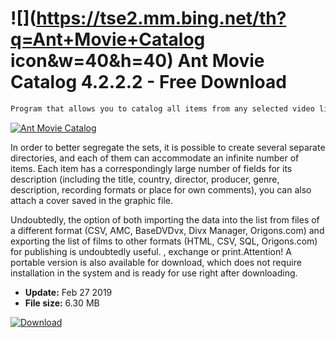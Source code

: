 # ![](https://tse2.mm.bing.net/th?q=Ant+Movie+Catalog icon&w=40&h=40) Ant Movie Catalog 4.2.2.2 - Free Download

```sh
Program that allows you to catalog all items from any selected video library in one place on your computer.
```
[![Ant Movie Catalog](https://gallery.dpcdn.pl/imgc/Tools/2336/g_-_420x350_1.5_-_x20110321165146_00.jpg)](https://softexe.net/win/multimedia/audio-utilities/ant-movie-catalog:haab.html)

In order to better segregate the sets, it is possible to create several separate directories, and each of them can accommodate an infinite number of items. Each item has a correspondingly large number of fields for its description (including the title, country, director, producer, genre, description, recording formats or place for own comments), you can also attach a cover saved in the graphic file.
 
 Undoubtedly, the option of both importing the data into the list from files of a different format (CSV, AMC, BaseDVDvx, Divx Manager, Origons.com) and exporting the list of films to other formats (HTML, CSV, SQL, Origons.com) for publishing is undoubtedly useful. , exchange or print.Attention!
 A portable version is also available for download, which does not require installation in the system and is ready for use right after downloading.


- **Update:** Feb 27 2019
- **File size:** 6.30 MB

[![Download](https://cdn.softexe.net/static/img/download.png)](https://softexe.net/win/multimedia/audio-utilities/ant-movie-catalog:haab.html)

